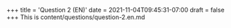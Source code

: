+++
title = 'Question 2 (EN)'
date = 2021-11-04T09:45:31-07:00
draft = false
+++
This is content/questions/question-2.en.md
